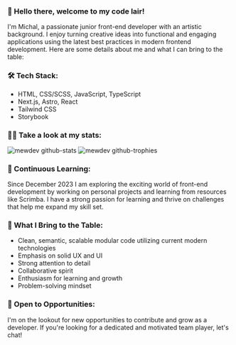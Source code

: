 ### 👋 Hello there, welcome to my code lair!

I'm Michal, a passionate junior front-end developer with an artistic background. I enjoy turning creative ideas into functional and engaging applications using the latest best practices in modern frontend development. Here are some details about me and what I can bring to the table:

### 🛠️ Tech Stack:
- HTML, CSS/SCSS, JavaScript, TypeScript
- Next.js, Astro, React
- Tailwind CSS
- Storybook

### 👨‍💻 Take a look at my stats:

![mewdev github-stats](https://stats.dooboo.io/api/github-stats-advanced?login=mewdev)
![mewdev github-trophies](https://stats.dooboo.io/api/github-trophies?login=mewdev)

### 🌱 Continuous Learning:
Since December 2023 I am exploring the exciting world of front-end development by working on personal projects and learning from resources like Scrimba. I have a strong passion for learning and thrive on challenges that help me expand my skill set.

### 🚀 What I Bring to the Table:
- Clean, semantic, scalable modular code utilizing current modern technologies 
- Emphasis on solid UX and UI
- Strong attention to detail
- Collaborative spirit
- Enthusiasm for learning and growth
- Problem-solving mindset

### 🤝 Open to Opportunities:
I'm on the lookout for new opportunities to contribute and grow as a developer. If you're looking for a dedicated and motivated team player, let's chat!
